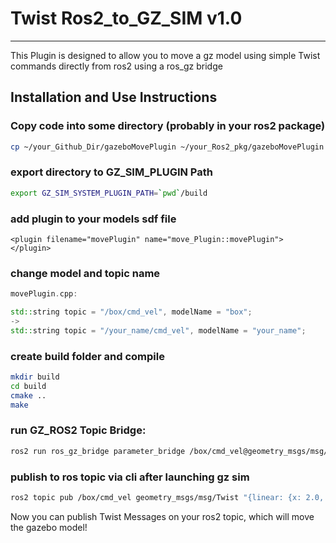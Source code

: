 # Twist Ros2_to_GZ_SIM v1.0
---
This Plugin is designed to allow you to move a gz model using simple Twist commands directly from ros2 using a ros_gz bridge

## Installation and Use Instructions

### Copy code into some directory (probably in your ros2 package)
```bash
cp ~/your_Github_Dir/gazeboMovePlugin ~/your_Ros2_pkg/gazeboMovePlugin
```

### export directory to GZ_SIM_PLUGIN Path
```bash
export GZ_SIM_SYSTEM_PLUGIN_PATH=`pwd`/build
```
### add plugin to your models sdf file
```sdf
<plugin filename="movePlugin" name="move_Plugin::movePlugin">
</plugin>
```

### change model and topic name
```c++
movePlugin.cpp:

std::string topic = "/box/cmd_vel", modelName = "box";
->
std::string topic = "/your_name/cmd_vel", modelName = "your_name";
```

### create build folder and compile
```bash
mkdir build
cd build
cmake ..
make
```

### run GZ_ROS2 Topic Bridge:
```bash
ros2 run ros_gz_bridge parameter_bridge /box/cmd_vel@geometry_msgs/msg/Twist@gz.msgs.Twist
```

### publish to ros topic via cli after launching gz sim 
```bash
ros2 topic pub /box/cmd_vel geometry_msgs/msg/Twist "{linear: {x: 2.0, y: 0.0, z: 0.0}, angular: {x: 0.0, y: 0.0, z: 1.8}}" -r 60
```

Now you can publish Twist Messages on your ros2 topic, which will move the gazebo model!

